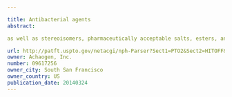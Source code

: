 ```yaml
---

title: Antibacterial agents
abstract: 

as well as stereoisomers, pharmaceutically acceptable salts, esters, and prodrugs thereof; pharmaceutical compositions comprising such compounds; methods of treating bacterial infections by the administration of such compounds; and processes for the preparation of such compounds.

url: http://patft.uspto.gov/netacgi/nph-Parser?Sect1=PTO2&Sect2=HITOFF&p=1&u=%2Fnetahtml%2FPTO%2Fsearch-adv.htm&r=1&f=G&l=50&d=PALL&S1=09617256&OS=09617256&RS=09617256
owner: Achaogen, Inc.
number: 09617256
owner_city: South San Francisco
owner_country: US
publication_date: 20140324
---
```

